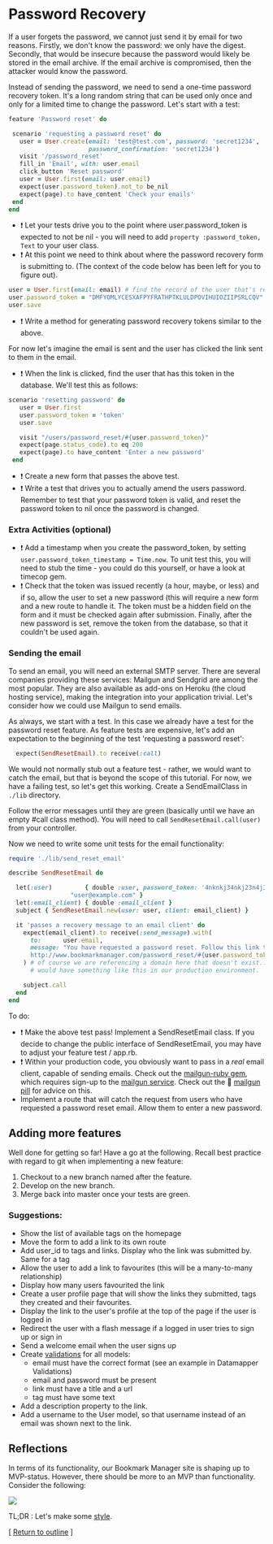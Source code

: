 # Password Recovery

If a user forgets the password, we cannot just send it by email for two reasons. Firstly, we don't know the password: we only have the digest. Secondly, that would be insecure because the password would likely be stored in the email archive. If the email archive is compromised, then the attacker would know the password.

Instead of sending the password, we need to send a one-time password recovery token. It's a long random string that can be used only once and only for a limited time to change the password. Let's start with a test:

```ruby
feature 'Password reset' do

 scenario 'requesting a password reset' do
   user = User.create(email: 'test@test.com', password: 'secret1234',
                      password_confirmation: 'secret1234')
   visit '/password_reset'
   fill_in 'Email', with: user.email
   click_button 'Reset password'
   user = User.first(email: user.email)
   expect(user.password_token).not_to be_nil
   expect(page).to have_content 'Check your emails'
 end
end
```

* :exclamation: Let your tests drive you to the point where user.password_token is expected to not be nil - you will need to add `property :password_token, Text` to your user class.
* :exclamation: At this point we need to think about where the password recovery form is submitting to. (The context of the code below has been left for you to figure out).

```ruby
user = User.first(email: email) # find the record of the user that's recovering the password.
user.password_token = "DMFYOMLYCESXAFPYFRATHPTKLULDPOVIHUIOZIIPSRLCQV" # Here we've got a hard-coded password recovery token.
user.save
```

* :exclamation: Write a method for generating password recovery tokens similar to the above.

For now let's imagine the email is sent and the user has clicked the link sent to them in the email.

* :exclamation: When the link is clicked, find the user that has this token in the database. We'll test this as follows:

```ruby
scenario 'resetting password' do
   user = User.first
   user.password_token = 'token'
   user.save

   visit "/users/password_reset/#{user.password_token}"
   expect(page.status_code).to eq 200
   expect(page).to have_content 'Enter a new password'
 end
```
* :exclamation: Create a new form that passes the above test.
* :exclamation: Write a test that drives you to actually amend the users password. Remember to test that your password token is valid, and reset the password token to nil once the password is changed.

### Extra Activities (optional)
* :exclamation: Add a timestamp when you create the password_token, by setting `user.password_token_timestamp = Time.now`. To unit test this, you will need to stub the time - you could do this yourself, or have a look at timecop gem.
* :exclamation: Check that the token was issued recently (a hour, maybe, or less) and if so, allow the user to set a new password (this will require a new form and a new route to handle it. The token must be a hidden field on the form and it must be checked again after submission. Finally, after the new password is set, remove the token from the database, so that it couldn't be used again.

### Sending the email

To send an email, you will need an external SMTP server. There are several companies providing these services: Mailgun and Sendgrid are among the most popular. They are also available as add-ons on Heroku (the cloud hosting service), making the integration into your application trivial. Let's consider how we could use Mailgun to send emails.

As always, we start with a test. In this case we already have a test for the password reset feature. As feature tests are expensive, let's add an expectation to the beginning of the test 'requesting a password reset':

```ruby
  expect(SendResetEmail).to receive(:call)
```

We would not normally stub out a feature test - rather, we would want to catch the email, but that is beyond the scope of this tutorial. For now, we have a failing test, so let's get this working. Create a SendEmailClass in `./lib` directory.

Follow the error messages until they are green (basically until we have an empty #call class method). You will need to call `SendResetEmail.call(user)` from your controller.

Now we need to write some unit tests for the email functionality:

```ruby
require './lib/send_reset_email'

describe SendResetEmail do

  let(:user)         { double :user, password_token: '4nknkj34nkj23n4j32', email:
                 "user@example.com" }
  let(:email_client) { double :email_client }
  subject { SendResetEmail.new(user: user, client: email_client) }

  it 'passes a recovery message to an email client' do
    expect(email_client).to receive(:send_message).with(
      to:      user.email,
      message: "You have requested a password reset. Follow this link to continue:
      http://www.bookmarkmanager.com/password_reset/#{user.password_token}"
    ) # of course we are referencing a domain here that doesn't exist... but we
      # would have something like this in our production environment.

    subject.call
  end
end
```

To do:
* :exclamation: Make the above test pass! Implement a SendResetEmail class. If you decide to change the public interface of SendResetEmail, you may have to adjust your feature test / app.rb.
* :exclamation: Within your production code, you obviously want to pass in a *real* email client, capable of sending emails. Check out the [mailgun-ruby gem](https://github.com/mailgun/mailgun-ruby), which requires sign-up to the [mailgun service](http://www.mailgun.com/). Check out the :pill: [mailgun pill](/pills/mailgun.md) for advice on this.
* Implement a route that will catch the request from users who have requested a password reset email. Allow them to enter a new password.

## Adding more features

Well done for getting so far! Have a go at the following. Recall best practice with regard to git when implementing a new feature:  
1. Checkout to a new branch named after the feature.
2. Develop on the new branch.
3. Merge back into master once your tests are green.

### Suggestions:

* Show the list of available tags on the homepage
* Move the form to add a link to its own route
* Add user_id to tags and links. Display who the link was submitted by. Same for a tag
* Allow the user to add a link to favourites (this will be a many-to-many relationship)
* Display how many users favourited the link
* Create a user profile page that will show the links they submitted, tags they created and their favourites.
* Display the link to the user's profile at the top of the page if the user is logged in
* Redirect the user with a flash message if a logged in user tries to sign up or sign in
* Send a welcome email when the user signs up
* Create [validations](http://datamapper.org/docs/validations.html) for all models:
  * email must have the correct format (see an example in Datamapper Validations)
  * email and password must be present
  * link must have a title and a url
  * tag must have some text
* Add a description property to the link.
* Add a username to the User model, so that username instead of an email was shown next to the link.

## Reflections

In terms of its functionality, our Bookmark Manager site is shaping up to MVP-status. However, there should be more to an MVP than functionality. Consider the following:

<img src="https://pbs.twimg.com/media/Bya3nBvCQAASBGi.png"></img>

TL;DR : Let's make some [style](bookmark_manager_style.md).

[ [Return to outline](bookmark_manager.md) ]
